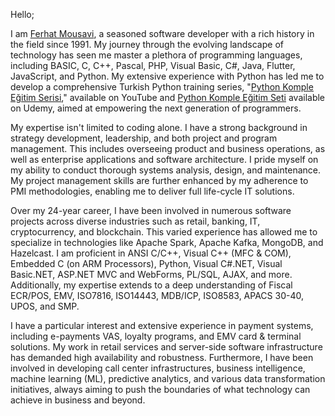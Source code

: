 Hello;

I am [Ferhat Mousavi](https://www.linkedin.com/in/ferhatmousavi/), a seasoned software developer with a rich history in the field since 1991. My journey through the evolving landscape of technology has seen me master a plethora of programming languages, including BASIC, C, C++, Pascal, PHP, Visual Basic, C#, Java, Flutter, JavaScript, and Python. My extensive experience with Python has led me to develop a comprehensive Turkish Python training series, "[Python Komple Eğitim Serisi](https://www.youtube.com/watch?v=-NcgZe34gB0&list=PLtTs2BKyiS4C0KLmXx-3k4ho5tfW3Gs5C)," available on YouTube and [Python Komple Eğitim Seti](https://www.udemy.com/course/python-komple-egitim-seti-2023/) available on Udemy, aimed at empowering the next generation of programmers.

My expertise isn't limited to coding alone. I have a strong background in strategy development, leadership, and both project and program management. This includes overseeing product and business operations, as well as enterprise applications and software architecture. I pride myself on my ability to conduct thorough systems analysis, design, and maintenance. My project management skills are further enhanced by my adherence to PMI methodologies, enabling me to deliver full life-cycle IT solutions.

Over my 24-year career, I have been involved in numerous software projects across diverse industries such as retail, banking, IT, cryptocurrency, and blockchain. This varied experience has allowed me to specialize in technologies like Apache Spark, Apache Kafka, MongoDB, and Hazelcast. I am proficient in ANSI C/C++, Visual C++ (MFC & COM), Embedded C (on ARM Processors), Python, Visual C#.NET, Visual Basic.NET, ASP.NET MVC and WebForms, PL/SQL, AJAX, and more. Additionally, my expertise extends to a deep understanding of Fiscal ECR/POS, EMV, ISO7816, ISO14443, MDB/ICP, ISO8583, APACS 30-40, UPOS, and SMP.

I have a particular interest and extensive experience in payment systems, including e-payments VAS, loyalty programs, and EMV card & terminal solutions. My work in retail services and server-side software infrastructure has demanded high availability and robustness. Furthermore, I have been involved in developing call center infrastructures, business intelligence, machine learning (ML), predictive analytics, and various data transformation initiatives, always aiming to push the boundaries of what technology can achieve in business and beyond.
